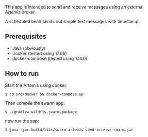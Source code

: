 This app is intended to send and receive messages using an external Artemis
broker.

A scheduled bean sends out simple text messages with timestamp.

## Prerequisites
 - Java (obviously)
 - Docker (tested using 17.06)
 - docker-compose (tested using 1.14.0)

## How to run
Start the Artemis using docker:

```
$ cd src/docker && docker-compose up
```

Then compile the swarm app:
```
$ ./gradlew wildfly-swarm-package
```

now run the app:

```
$ java -jar build/libs/swarm-artemis-send-receive-swarm.jar
```

